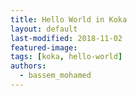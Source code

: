 ```yaml
---
title: Hello World in Koka
layout: default
last-modified: 2018-11-02
featured-image:
tags: [koka, hello-world]
authors:
  - bassem_mohamed
---
```

